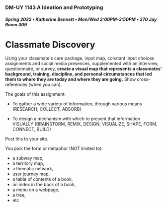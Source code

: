 ### DM-UY 1143 A Ideation and Prototyping
##### Spring 2022 • Katherine Bennett • Mon/Wed 2:00PM-3:50PM • 370 Jay Room 309

# Classmate Discovery

Using your classmate's care package, input map, constant input choices assignments and social media presences, supplemented with an interview, questionnaire, or survey, **create a visual map that represents a classmates’ background, training, discipline, and personal circumstances that led them to where they are today and where they are going.** Show cross-references (when you can).

The goals of this assignment:

* To gather a wide variety of information, through various means (RESEARCH, COLLECT, ABSORB)

* To design a mechanism with which to present that information VISUALLY (BRAINSTORM, REMIX, DESIGN, VISUALIZE, SHAPE, FORM, CONNECT, BUILD)


Post this to your site.

You pick the form or metaphor (NOT limited to): 
* a subway map, 
* a territory map, 
* a thematic network, 
* user journey map, 
* a table of contents of a book, 
* an index in the back of a book,
* a menu on a webpage, 
* a tree, 
* etc

